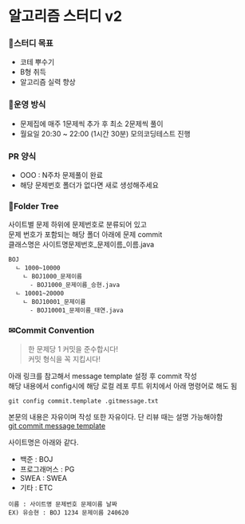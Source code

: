 # 알고리즘 스터디 v2

### 🎯스터디 목표

- 코테 뿌수기
- B형 취득
- 알고리즘 실력 향상

### 📕운영 방식

- 문제집에 매주 1문제씩 추가 후 최소 2문제씩 풀이
- 월요일 20:30 ~ 22:00 (1시간 30분) 모의코딩테스트 진행

### PR 양식

- OOO : N주차 문제풀이 완료
- 해당 문제번호 폴더가 없다면 새로 생성해주세요

### 📁Folder Tree

사이트별 문제 하위에 문제번호로 분류되어 있고<br>
문제 번호가 포함되는 해당 폴더 아래에 문제 commit<br>
클래스명은 사이트명문제번호_문제이름_이름.java

```
BOJ
  ㄴ 1000~10000
    ㄴ BOJ1000_문제이름
      - BOJ1000_문제이름_승현.java
  ㄴ 10001~20000
    ㄴ BOJ10001_문제이름
      - BOJ10001_문제이름_태연.java
```

### ✉Commit Convention

> 한 문제당 1 커밋을 준수합시다!<br>
> 커밋 형식을 꼭 지킵시다!

아래 링크를 참고해서 message template 설정 후 commit 작성  
해당 내용에서 config시에 해당 로컬 레포 루트 위치에서 아래 명령어로 해도 됨

```
git config commit.template .gitmessage.txt
```

본문의 내용은 자유이며 작성 또한 자유이다. 단 리뷰 때는 설명 가능해야함  
[git commit message template](https://velog.io/@bky373/Git-%EC%BB%A4%EB%B0%8B-%EB%A9%94%EC%8B%9C%EC%A7%80-%ED%85%9C%ED%94%8C%EB%A6%BF)

사이트명은 아래와 같다.

- 백준 : BOJ
- 프로그래머스 : PG
- SWEA : SWEA
- 기타 : ETC

```
이름 : 사이트명 문제번호 문제이름 날짜
EX) 유승현 : BOJ 1234 문제이름 240620
```
